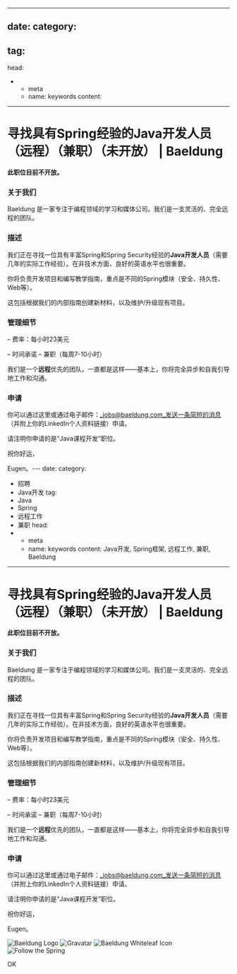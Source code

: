 ---
date: 
category:
  - 
tag:
  - 
head:
  - - meta
    - name: keywords
      content: 
------
# 寻找具有Spring经验的Java开发人员（远程）（兼职）（未开放） | Baeldung

**此职位目前不开放。**

### 关于我们

Baeldung 是一家专注于编程领域的学习和媒体公司。我们是一支灵活的、完全远程的团队。

### **描述**

我们正在寻找一位具有丰富Spring和Spring Security经验的**Java开发人员**（需要几年的实际工作经验）。在非技术方面，良好的英语水平也很重要。

你将负责开发项目和编写教学指南，重点是不同的Spring模块（安全、持久性、Web等）。

这包括根据我们的内部指南创建新材料，以及维护/升级现有项目。

### 管理细节

– 费率：每小时23美元

– 时间承诺 – 兼职（每周7-10小时）

我们是一个**远程**优先的团队，一直都是这样——基本上，你将完全异步和自我引导地工作和沟通。

### **申请**

你可以通过这里或通过电子邮件：_jobs@baeldung.com_发送一条简短的消息（并附上你的LinkedIn个人资料链接）申请。

请注明你申请的是“Java课程开发”职位。

祝你好运，

Eugen。---
date: 
category:
  - 招聘
  - Java开发
tag:
  - Java
  - Spring
  - 远程工作
  - 兼职
head:
  - - meta
    - name: keywords
      content: Java开发, Spring框架, 远程工作, 兼职, Baeldung
------
# 寻找具有Spring经验的Java开发人员（远程）（兼职）（未开放） | Baeldung

**此职位目前不开放。**

### 关于我们

Baeldung 是一家专注于编程领域的学习和媒体公司。我们是一支灵活的、完全远程的团队。

### **描述**

我们正在寻找一位具有丰富Spring和Spring Security经验的**Java开发人员**（需要几年的实际工作经验）。在非技术方面，良好的英语水平也很重要。

你将负责开发项目和编写教学指南，重点是不同的Spring模块（安全、持久性、Web等）。

这包括根据我们的内部指南创建新材料，以及维护/升级现有项目。

### 管理细节

– 费率：每小时23美元

– 时间承诺 – 兼职（每周7-10小时）

我们是一个**远程**优先的团队，一直都是这样——基本上，你将完全异步和自我引导地工作和沟通。

### **申请**

你可以通过这里或通过电子邮件：_jobs@baeldung.com_发送一条简短的消息（并附上你的LinkedIn个人资料链接）申请。

请注明你申请的是“Java课程开发”职位。

祝你好运，

Eugen。

![Baeldung Logo](https://www.baeldung.com/wp-content/themes/baeldung/icon/logo.svg)
![Gravatar](https://secure.gravatar.com/avatar/dc417739e22ae675b0e1f7012bbddaa5?s=50&r=g)
![Baeldung Whiteleaf Icon](https://www.baeldung.com/wp-content/themes/baeldung/icon/whiteleaf.svg)
![Follow the Spring](https://www.baeldung.com/wp-content/uploads/2017/07/follow-the-spring.png)

OK